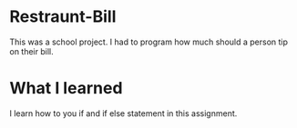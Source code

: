 # Restraunt-Bill
This was a school project. I had to program how much should a person tip on their bill.

# What I learned
I learn how to you if and if else statement in this assignment.

